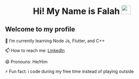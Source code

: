<h1 align = "center">
  Hi! My Name is Falah
  <img src = "https://media0.giphy.com/media/bbJ9prAdyaIrm/giphy.gif" width ="30">
</h1>
<h2> Welcome to my profile </h2>

<p>🌱 I’m currently learning Node Js, Flutter, and C++</p>
<p>📫 How to reach me: <a href="https://www.linkedin.com/in/falah-asyraf-darmawan-putra-4699b9207/">LinkedIn</a></p>
<p>😄 Pronouns: He/Him</p>
<p>⚡ Fun fact: i code during my free time instead of playing outside</p>

<!--
**DeepSyyy/DeepSyyy** is a ✨ _special_ ✨ repository because its `README.md` (this file) appears on your GitHub profile.

Here are some ideas to get you started:

- 🔭 I’m currently study at on telkom
- 🌱 I’m currently learning ...
- 👯 I’m looking to collaborate on ...
- 🤔 I’m looking for help with ...
- 💬 Ask me about ...
- 📫 How to reach me: ...
- 😄 Pronouns: ...
- ⚡ Fun fact: ...
-->
